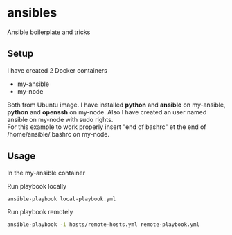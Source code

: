 # ansibles

Ansible boilerplate and tricks

## Setup

I have created 2 Docker containers
- my-ansible
- my-node

Both from Ubuntu image. I have installed **python** and **ansible** on my-ansible, **python** and **openssh** on my-node. Also I have created an user named ansible on my-node with sudo rights.\
For this example to work properly insert "end of bashrc" et the end of /home/ansible/.bashrc on my-node.

## Usage

In the my-ansible container

Run playbook locally
```BASH
ansible-playbook local-playbook.yml
``` 

Run playbook remotely
```BASH
ansible-playbook -i hosts/remote-hosts.yml remote-playbook.yml
``` 
